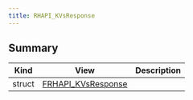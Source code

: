 ```yaml
---
title: RHAPI_KVsResponse
---
```


## Summary
| Kind | View | Description |
|------|------|-------------|
|struct|[FRHAPI_KVsResponse](/unreal-plugins/all/structfrhapi__kvsresponse/#structFRHAPI__KVsResponse)||
